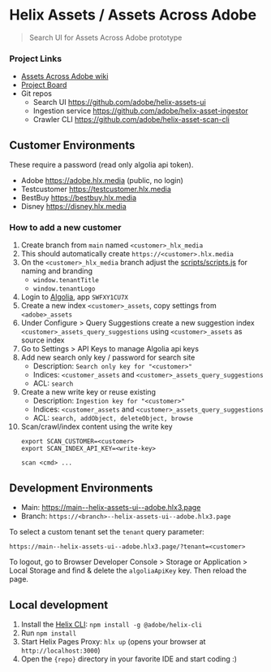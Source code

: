 # Helix Assets / Assets Across Adobe

> Search UI for Assets Across Adobe prototype

### Project Links
* [Assets Across Adobe wiki](https://wiki.corp.adobe.com/display/AdobeDesign/Assets+Across+Adobe)
* [Project Board](https://github.com/orgs/adobe/projects/22)
* Git repos
  * Search UI https://github.com/adobe/helix-assets-ui
  * Ingestion service https://github.com/adobe/helix-asset-ingestor
  * Crawler CLI https://github.com/adobe/helix-asset-scan-cli


## Customer Environments

These require a password (read only algolia api token).

- Adobe https://adobe.hlx.media (public, no login)
- Testcustomer https://testcustomer.hlx.media
- BestBuy https://bestbuy.hlx.media
- Disney https://disney.hlx.media

### How to add a new customer

1. Create branch from `main` named `<customer>_hlx_media`
2. This should automatically create `https://<customer>.hlx.media`
3. On the `<customer>_hlx_media` branch adjust the [scripts/scripts.js](scripts/scripts.js) for naming and branding
   * `window.tenantTitle`
   * `window.tenantLogo`
4. Login to [Algolia](https://www.algolia.com/apps/SWFXY1CU7X), app `SWFXY1CU7X`
5. Create a new index `<customer>_assets`, copy settings from `<adobe>_assets`
6. Under Configure > Query Suggestions create a new suggestion index `<customer>_assets_query_suggestions` using `<customer>_assets` as source index
7. Go to Settings > API Keys to manage Algolia api keys
8. Add new search only key / password for search site
   * Description: `Search only key for "<customer>"`
   * Indices: `<customer_assets` and `<customer>_assets_query_suggestions`
   * ACL: `search`
9. Create a new write key or reuse existing
   * Description: `Ingestion key for "<customer>"`
   * Indices: `<customer_assets` and `<customer>_assets_query_suggestions`
   * ACL: `search, addObject, deleteObject, browse`
10. Scan/crawl/index content using the write key
    ```
    export SCAN_CUSTOMER=<customer>
    export SCAN_INDEX_API_KEY=<write-key>

    scan <cmd> ...
    ```

## Development Environments

- Main: https://main--helix-assets-ui--adobe.hlx3.page
- Branch: `https://<branch>--helix-assets-ui--adobe.hlx3.page`

To select a custom tenant set the `tenant` query parameter:

```
https://main--helix-assets-ui--adobe.hlx3.page/?tenant=<customer>
```

To logout, go to Browser Developer Console > Storage or Application > Local Storage and find & delete the `algoliaApiKey` key. Then reload the page.

## Local development

1. Install the [Helix CLI](https://github.com/adobe/helix-cli): `npm install -g @adobe/helix-cli`
2. Run `npm install`
3. Start Helix Pages Proxy: `hlx up` (opens your browser at `http://localhost:3000`)
4. Open the `{repo}` directory in your favorite IDE and start coding :)
